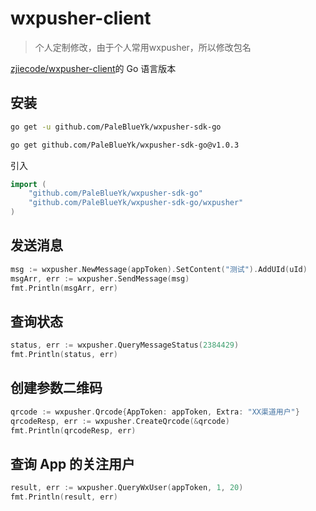 # wxpusher-client
> 个人定制修改，由于个人常用wxpusher，所以修改包名

[zjiecode/wxpusher-client](https://github.com/zjiecode/wxpusher-client)的 Go 语言版本

## 安装

```sh
go get -u github.com/PaleBlueYk/wxpusher-sdk-go
```

```sh
go get github.com/PaleBlueYk/wxpusher-sdk-go@v1.0.3
```

引入

```go
import (
	"github.com/PaleBlueYk/wxpusher-sdk-go"
	"github.com/PaleBlueYk/wxpusher-sdk-go/wxpusher"
)
```

## 发送消息

```go
msg := wxpusher.NewMessage(appToken).SetContent("测试").AddUId(uId)
msgArr, err := wxpusher.SendMessage(msg)
fmt.Println(msgArr, err)
```

## 查询状态

```go
status, err := wxpusher.QueryMessageStatus(2384429)
fmt.Println(status, err)
```

## 创建参数二维码

```go
qrcode := wxpusher.Qrcode{AppToken: appToken, Extra: "XX渠道用户"}
qrcodeResp, err := wxpusher.CreateQrcode(&qrcode)
fmt.Println(qrcodeResp, err)
```

## 查询 App 的关注用户

```go
result, err := wxpusher.QueryWxUser(appToken, 1, 20)
fmt.Println(result, err)
```
